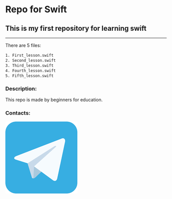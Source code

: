 # Repo for Swift

## This is my first repository for learning swift

---

There are 5 files:

```
1. First_lesson.swift
2. Second_lesson.swift
3. Third_lesson.swift
4. Fourth_lesson.swift
5. Fifth_lesson.swift
```

### Description:
This repo is made by beginners for education.


### Contacts:
[![telegram](/Logo.png)](https://t.me/Opisthorch1s)